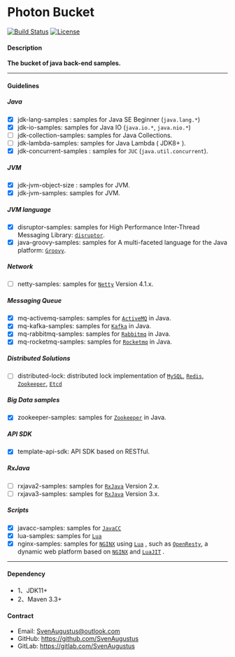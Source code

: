 # Photon Bucket
[![Build Status](https://api.travis-ci.org/SvenAugustus/photon.svg?branch=master)](https://travis-ci.org/SvenAugustus/photon) [![License](https://img.shields.io/badge/license-Apache%202-4EB1BA.svg)](https://www.apache.org/licenses/LICENSE-2.0.html)

#### Description
**The bucket of java back-end samples.**

-------------------------- 
#### Guidelines
##### Java 
* [x] jdk-lang-samples : samples for Java SE Beginner (`java.lang.*`)
* [x] jdk-io-samples: samples for Java IO (`java.io.*`, `java.nio.*`)
* [ ] jdk-collection-samples: samples for Java Collections.
* [ ] jdk-lambda-samples: samples for Java Lambda ( JDK8+ ).
* [x] jdk-concurrent-samples : samples for `JUC` (`java.util.concurrent`).

##### JVM 
* [x] jdk-jvm-object-size : samples for JVM.
* [x] jdk-jvm-samples: samples for JVM.

##### JVM language 
* [x] disruptor-samples: samples for High Performance Inter-Thread Messaging Library: [`disruptor`](https://github.com/LMAX-Exchange/disruptor).
* [x] java-groovy-samples: samples for A multi-faceted language for the Java platform: [`Groovy`](https://groovy-lang.orgr).

##### Network
* [ ] netty-samples: samples for [`Netty`](https://netty.io/) Version 4.1.x.

##### Messaging Queue
* [x] mq-activemq-samples: samples for [`ActiveMQ`](http://activemq.apache.org/) in Java.
* [x] mq-kafka-samples: samples for [`Kafka`](http://kafka.apache.org/) in Java.
* [x] mq-rabbitmq-samples: samples for [`Rabbitmq`](https://www.rabbitmq.com/) in Java.
* [x] mq-rocketmq-samples: samples for [`Rocketmq`](http://rocketmq.apache.org/) in Java.

##### Distributed Solutions
* [ ] distributed-lock: distributed lock implementation of [`MySQL`](https://www.mysql.com/ ), [`Redis`](https://redis.io), [`Zookeeper`](https://zookeeper.apache.org), [`Etcd`](https://etcd.io/)

##### Big Data samples
* [x] zookeeper-samples: samples for [`Zookeeper`](https://zookeeper.apache.org) in Java.

##### API SDK
* [x] template-api-sdk: API SDK based on RESTful.

##### RxJava
* [ ] rxjava2-samples: samples for [`RxJava`](https://github.com/ReactiveX/RxJava) Version 2.x.
* [ ] rxjava3-samples: samples for [`RxJava`](https://github.com/ReactiveX/RxJava) Version 3.x.

##### Scripts
* [x] javacc-samples: samples for [`JavaCC`](https://javacc.github.io/javacc/)
* [x] lua-samples: samples for [`Lua`](https://www.lua.org)
* [x] nginx-samples: samples for [`NGINX`](https://www.nginx.com/) using [`Lua`](https://www.lua.org) , such as [`OpenResty`](https://openresty.org/en/), a dynamic web platform based on [`NGINX`](https://www.nginx.com/)  and [`LuaJIT`](https://luajit.org) .

-------------------------- 
#### Dependency
* 1、JDK11+
* 2、Maven 3.3+

#### Contract
* Email: SvenAugustus@outlook.com
* GitHub: https://github.com/SvenAugustus
* GitLab: https://gitlab.com/SvenAugustus


